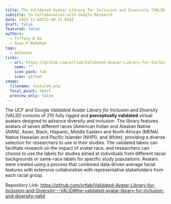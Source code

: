 ```yaml
---
title: The Validated Avatar Library for Inclusion and Diversity (VALID)
subtitle: In Collaboration with Google Research
date: 2023-11-04T22:40:15.033Z
draft: false
featured: false
authors:
  - Tiffany D Do
  - Ryan P McMahan
tags:
  - Datasets
links:
  - url: https://github.com/xrtlab/Validated-Avatar-Library-for-Inclusion-and-Diversity---VALID#the-validated-avatar-library-for-inclusion-and-diversity-valid
    name: ""
    icon_pack: fab
    icon: github
image:
  filename: featured.png
  focal_point: Smart
  preview_only: false
---
```

The UCF and Google *Validated Avatar Library for Inclusion and Diversity (VALID)* consists of 210 fully rigged and **perceptually validated** virtual avatars designed to advance diversity and inclusion. The library features avatars of seven different races (American Indian and Alaskan Native (AIAN), Asian, Black, Hispanic, Middle Eastern and North African (MENA) Native Hawaiian and Pacific Islander (NHPI), and White), providing a diverse selection for researchers to use in their studies. The validated labels can facilitate research on the impact of avatar race, and researchers can choose to use the labels for studies aimed at individuals from different racial backgrounds or same-race labels for specific study populations. Avatars were created using a process that combined data-driven average facial features with extensive collaboration with representative stakeholders from each racial group.

Repository Link: <https://github.com/xrtlab/Validated-Avatar-Library-for-Inclusion-and-Diversity---VALID#the-validated-avatar-library-for-inclusion-and-diversity-valid>